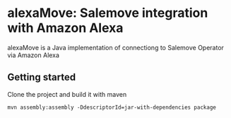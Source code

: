 # alexaMove: Salemove integration with Amazon Alexa

alexaMove is a Java implementation of connectiong to Salemove Operator via Amazon Alexa

## Getting started

Clone the project and build it with maven

```maven
mvn assembly:assembly -DdescriptorId=jar-with-dependencies package
```
